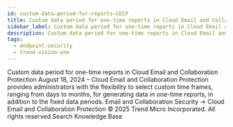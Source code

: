 ```yaml
---
id: custom-data-period-for-reports-CECP
title: Custom data period for one-time reports in Cloud Email and Collaboration Protection
sidebar_label: Custom data period for one-time reports in Cloud Email and Collaboration Protection
description: Custom data period for one-time reports in Cloud Email and Collaboration Protection
tags:
  - endpoint-security
  - trend-vision-one
---
```


 Custom data period for one-time reports in Cloud Email and Collaboration Protection August 18, 2024 – Cloud Email and Collaboration Protection provides administrators with the flexibility to select custom time frames, ranging from days to months, for generating data in one-time reports, in addition to the fixed data periods. Email and Collaboration Security → Cloud Email and Collaboration Protection © 2025 Trend Micro Incorporated. All rights reserved.Search Knowledge Base